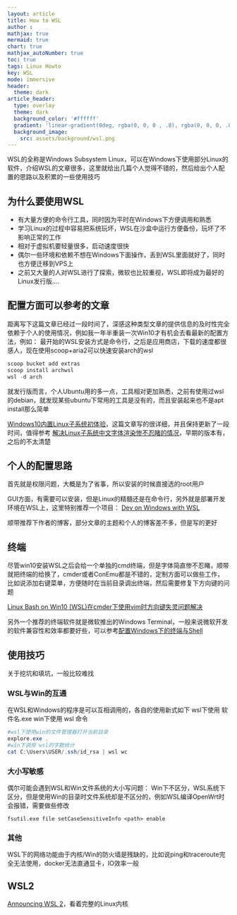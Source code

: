 ```yaml
---
layout: article
title: How to WSL
author :
mathjax: true
mermaid: true
chart: true
mathjax_autoNumber: true
toc: true
tags: Linux Howto
key: WSL
mode: immersive
header:
  theme: dark
article_header:
  type: overlay
  theme: dark
  background_color: '#ffffff'
  gradient: 'linear-gradient(0deg, rgba(0, 0, 0 , .8), rgba(0, 0, 0, .8))'
  background_image:
    src: assets/background/wsl.png
---
```

WSL的全称是Windows Subsystem Linux，可以在Windows下使用部分Linux的软件，介绍WSL的文章很多，这里就给出几篇个人觉得不错的，然后给出个人配置的思路以及积累的一些使用技巧
<!--more-->

## 为什么要使用WSL
- 有大量方便的命令行工具，同时因为平时在Windows下方便调用和熟悉
- 学习Linux的过程中容易把系统玩坏，WSL在沙盒中运行方便备份，玩坏了不影响正常的工作
- 相对于虚拟机要轻量很多，启动速度很快
- 偶尔一些环境和依赖不想在Windows下面操作，丢到WSL里面就好了，同时也方便迁移到VPS上
- 之前又大量的人对WSL进行了探索，微软也比较重视，WSL即将成为最好的Linux发行版....

## 配置方面可以参考的文章

距离写下这篇文章已经过一段时间了，深感这种类型文章的提供信息的及时性完全依赖于个人的使用情况，例如我一年半重装一次Win10才有机会去看最新的配置方法，例如：
最开始的WSL安装方式是命令行，之后是应用商店，下载的速度都很感人，现在使用scoop+aria2可以快速安装arch的wsl
```powershell
scoop bucket add extras
scoop install archwsl
wsl -d arch
```
就发行版而言，个人Ubuntu用的多一点，工具相对更加熟悉，之前有使用过wsl的debian，就发现某些ubuntu下常用的工具是没有的，而且安装起来也不是apt install那么简单

[Windows10内置Linux子系统初体验](https://www.jianshu.com/p/bc38ed12da1d)，这篇文章写的很详细，并且保持更新了一段时间，值得参考
[解决Linux子系统中文字体渲染惨不忍睹的情况](http://bbs.pcbeta.com/viewthread-1764907-1-1.html)，早期的版本有，之后的不太清楚

## 个人的配置思路
首先就是权限问题，大概是为了省事，所以安装的时候直接选的root用户

GUI方面，有需要可以安装，但是Linux的精髓还是在命令行，另外就是部署开发环境在WSL上，这里特别推荐一个项目：
[Dev on Windows with WSL](https://spencerwoo.com/dowww/)

顺带推荐下作者的博客，部分文章的主题和个人的博客差不多，但是写的更好

## 终端

尽管win10安装WSL之后会给一个单独的cmd终端，但是字体简直惨不忍睹，顺带就把终端的给换了，cmder或者ConEmu都是不错的，定制方面可以做些工作，比如说添加右键菜单，方便随时在当前目录调出终端，然后需要修复下方向键的问题

[Linux Bash on Win10 (WSL)在cmder下使用vim时方向键失灵问题解决](https://blog.csdn.net/qxoqx/article/details/54177891)
 
另外一个推荐的终端软件就是微软推出的Windows Terminal，一般来说微软开发的软件兼容性和效率都要好些，可以参考[配置Windows下的终端与Shell](https://lwz322.github.io/2019/06/01/Terminal.html#windows-terminal)

## 使用技巧
关于挖坑和填坑，一般比较难找

### WSL与Win的互通
在WSL和Windows的程序是可以互相调用的，各自的使用新式如下
wsl下使用 软件名.exe 
win下使用 wsl 命令
```powershell
#wsl下使用win的文件管理器打开当前目录
explore.exe .
#win下调用 wsl的字数统计
cat C:\Users\USER/.ssh/id_rsa | wsl wc
```

### 大小写敏感
偶尔可能会遇到WSL和Win文件系统的大小写问题：
Win下不区分，WSL系统下区分，但是使用Win的目录时文件系统却是不区分的，例如WSL编译OpenWrt时会报错，需要做些修改
```
fsutil.exe file setCaseSensitiveInfo <path> enable
```

### 其他
WSL下的网络功能由于内核/Win的防火墙是残缺的，比如说ping和traceroute完全无法使用，docker无法直通显卡，IO效率一般

## WSL2

[Announcing WSL 2](https://devblogs.microsoft.com/commandline/announcing-wsl-2/)，看着完整的Linux内核